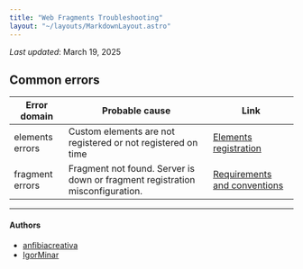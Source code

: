 ```yaml
---
title: "Web Fragments Troubleshooting"
layout: "~/layouts/MarkdownLayout.astro"
---
```


_Last updated_: March 19, 2025

## Common errors

| Error domain    | Probable cause                                                                | Link                                                                                  |
| --------------- | ----------------------------------------------------------------------------- | ------------------------------------------------------------------------------------- |
| elements errors | Custom elements are not registered or not registered on time                  | <a href="/documentation/elements">Elements registration</a>                                        |
| fragment errors | Fragment not found. Server is down or fragment registration misconfiguration. | <a href="/documentation/gateway#requirements-and-conventions">Requirements and conventions</a> |

---

#### Authors

<ul class="authors">
	<li class="author">
		<a href="https://github.com/anfibiacreativa">anfibiacreativa</a>
	</li>
	<li class="author">
		<a href="https://github.com/igorminar">IgorMinar</a>
	</li>
</ul>
